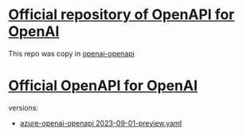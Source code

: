 

# [Official repository of OpenAPI for OpenAI ](https://github.com/openai/openai-openapi)

This repo was copy in [openai-openapi](./openai-openapi)


# [Official OpenAPI for OpenAI](specification/cognitiveservices/data-plane/AzureOpenAI/inference/preview/)

versions:
- [azure-openai-openapi 2023-09-01-preview.yaml](./azure-openai-openapi_2023-09-01-preview.yaml)


